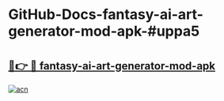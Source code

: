 # GitHub-Docs-fantasy-ai-art-generator-mod-apk-#uppa5

# <h2><a href="https://andorid.site?title=fantasy-ai-art-generator-mod-apk&ref=07A">🔗👉 🔴 fantasy-ai-art-generator-mod-apk</a></h2>

[![acn](https://github.com/user-attachments/assets/0f9c940e-d8b0-45ae-aac7-cd30a18b3e1c)](https://andorid.site?title=fantasy-ai-art-generator-mod-apk&ref=07A)

